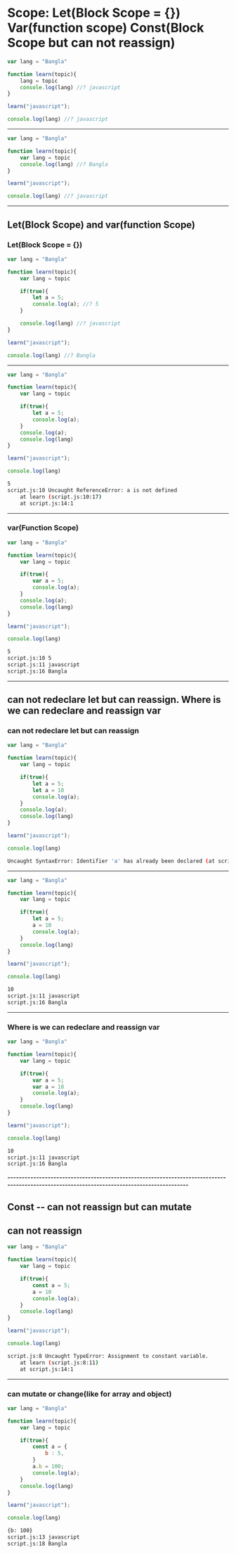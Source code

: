 # Scope: Let(Block Scope = {}) Var(function scope) Const(Block Scope but can not reassign)

```javascript
var lang = "Bangla"

function learn(topic){
    lang = topic
    console.log(lang) //? javascript
}

learn("javascript");

console.log(lang) //? javascript
```

-------------------------------------------------------------------------------------------------------------------------------------------

```javascript
var lang = "Bangla"

function learn(topic){
    var lang = topic
    console.log(lang) //? Bangla
}

learn("javascript");

console.log(lang) //? javascript
```

----------------------------------------------------------------------------------------------------------------------------------------------

## Let(Block Scope) and var(function Scope)
### Let(Block Scope = {})

```javascript
var lang = "Bangla"

function learn(topic){
    var lang = topic

    if(true){
        let a = 5;
        console.log(a); //? 5
    }

    console.log(lang) //? javascript
}

learn("javascript");

console.log(lang) //? Bangla

```

---------------------------------------------------------------------------------------------------------------------------------------

```javascript
var lang = "Bangla"

function learn(topic){
    var lang = topic

    if(true){
        let a = 5;
        console.log(a);
    }
    console.log(a);
    console.log(lang)
}

learn("javascript");

console.log(lang)

```
```bash
5
script.js:10 Uncaught ReferenceError: a is not defined
    at learn (script.js:10:17)
    at script.js:14:1
```

-------------------------------------------------------------------------------------------------------------------------------------------------------

### var(Function Scope)

```javascript
var lang = "Bangla"

function learn(topic){
    var lang = topic

    if(true){
        var a = 5;
        console.log(a);
    }
    console.log(a);
    console.log(lang)
}

learn("javascript");

console.log(lang)

```
```bash
5
script.js:10 5
script.js:11 javascript
script.js:16 Bangla
```

----------------------------------------------------------------------------------------------------------------------------------------

## can not redeclare let but can reassign. Where is we can redeclare and reassign var
### can not redeclare let but can reassign
```javascript
var lang = "Bangla"

function learn(topic){
    var lang = topic

    if(true){
        let a = 5;
        let a = 10
        console.log(a);
    }
    console.log(a);
    console.log(lang)
}

learn("javascript");

console.log(lang)

```
```bash
Uncaught SyntaxError: Identifier 'a' has already been declared (at script.js:8:13)
```

--------------------------------------------------------------------------------------------------------------------------------------

```javascript
var lang = "Bangla"

function learn(topic){
    var lang = topic

    if(true){
        let a = 5;
        a = 10
        console.log(a);
    }
    console.log(lang)
}

learn("javascript");

console.log(lang)
```
```bash
10
script.js:11 javascript
script.js:16 Bangla
```

-----------------------------------------------------------------------------------------------------------------------------------------

### Where is we can redeclare and reassign var
```javascript
var lang = "Bangla"

function learn(topic){
    var lang = topic

    if(true){
        var a = 5;
        var a = 10
        console.log(a);
    }
    console.log(lang)
}

learn("javascript");

console.log(lang)
```
```bash
10
script.js:11 javascript
script.js:16 Bangla
```

**-------------------------------------------------------------------------------------------------------------------------------------------**

## Const -- can not reassign but can mutate
## can not reassign
```javascript
var lang = "Bangla"

function learn(topic){
    var lang = topic

    if(true){
        const a = 5;
        a = 10
        console.log(a);
    }
    console.log(lang)
}

learn("javascript");

console.log(lang)
```
```bash
script.js:8 Uncaught TypeError: Assignment to constant variable.
    at learn (script.js:8:11)
    at script.js:14:1
```

-----------------------------------------------------------------------------------------------------------------------------------------

### can mutate or change(like for array and object)
```javascript
var lang = "Bangla"

function learn(topic){
    var lang = topic

    if(true){
        const a = {
            b : 5,
        }
        a.b = 100;
        console.log(a);
    }
    console.log(lang)
}

learn("javascript");

console.log(lang)
```
```bash
{b: 100}
script.js:13 javascript
script.js:18 Bangla
```